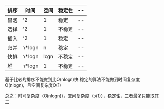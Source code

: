 

|排序|时间|空间|稳定性|--|
|--|--|--|--|--|
|冒泡|^2|1|稳定|--|
|选择|^2|1|不稳定|--|
|插入|^2|1|稳定|--|--|
|归并|n*logn|n|稳定|--|
|快排|n*logn|logn|不稳定|--|
|堆|n*logn|1|不稳定|--|

基于比较的排序不能做到比O(nlogn)快
稳定的算法不能做到时间复杂度O(nlogn)，且空间复杂度O(1)

总之：时间复杂度（O(nlogn)），空间复杂度（o(1)），稳定性，三者最多只能取其二